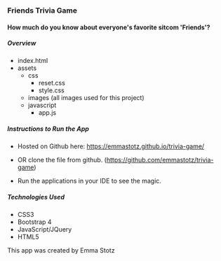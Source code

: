 ### **Friends Trivia Game**
#### How much do you know about everyone's favorite sitcom 'Friends'?

##### Overview
* index.html
* assets
  * css
    * reset.css
    * style.css
  * images (all images used for this project)
  * javascript
    * app.js

##### Instructions to Run the App
* Hosted on Github here: https://emmastotz.github.io/trivia-game/

* OR clone the file from github. (https://github.com/emmastotz/trivia-game)
* Run the applications in your IDE to see the magic.

##### Technologies Used
* CSS3
* Bootstrap 4
* JavaScript/JQuery
* HTML5

This app was created by Emma Stotz
